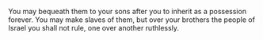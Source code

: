 You may bequeath them to your sons after you to inherit as a possession forever. You may make slaves of them, but over your brothers the people of Israel you shall not rule, one over another ruthlessly.
